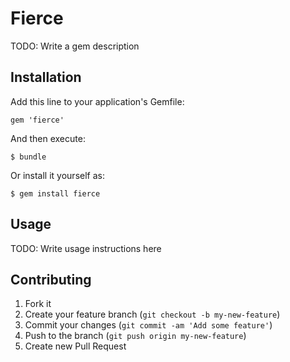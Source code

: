 # Fierce

TODO: Write a gem description

## Installation

Add this line to your application's Gemfile:

    gem 'fierce'

And then execute:

    $ bundle

Or install it yourself as:

    $ gem install fierce

## Usage

TODO: Write usage instructions here

## Contributing

1. Fork it
2. Create your feature branch (`git checkout -b my-new-feature`)
3. Commit your changes (`git commit -am 'Add some feature'`)
4. Push to the branch (`git push origin my-new-feature`)
5. Create new Pull Request

